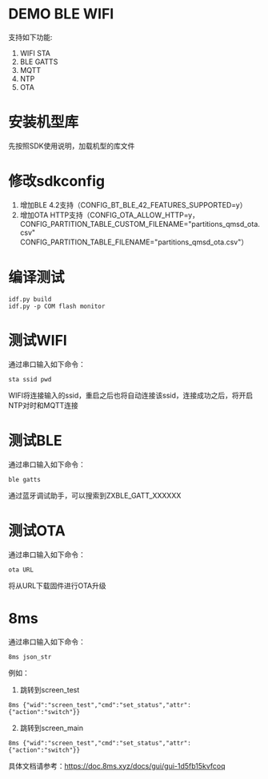 # DEMO BLE WIFI

支持如下功能:

1. WIFI STA
2. BLE GATTS
3. MQTT
4. NTP
4. OTA

# 安装机型库

先按照SDK使用说明，加载机型的库文件

# 修改sdkconfig

1. 增加BLE 4.2支持（CONFIG_BT_BLE_42_FEATURES_SUPPORTED=y）
2. 增加OTA HTTP支持（CONFIG_OTA_ALLOW_HTTP=y，CONFIG_PARTITION_TABLE_CUSTOM_FILENAME="partitions_qmsd_ota.csv"
CONFIG_PARTITION_TABLE_FILENAME="partitions_qmsd_ota.csv"）

# 编译测试

```
idf.py build
idf.py -p COM flash monitor
```

# 测试WIFI

通过串口输入如下命令：
```
sta ssid pwd
```

WIFI将连接输入的ssid，重启之后也将自动连接该ssid，连接成功之后，将开启NTP对时和MQTT连接

# 测试BLE

通过串口输入如下命令：
```
ble gatts
```

通过蓝牙调试助手，可以搜索到ZXBLE_GATT_XXXXXX

# 测试OTA

通过串口输入如下命令：
```
ota URL
```

将从URL下载固件进行OTA升级


# 8ms
通过串口输入如下命令：
```
8ms json_str
```

例如：
1. 跳转到screen_test

```
8ms {"wid":"screen_test","cmd":"set_status","attr":{"action":"switch"}}
```

2. 跳转到screen_main

```
8ms {"wid":"screen_test","cmd":"set_status","attr":{"action":"switch"}}
```

具体文档请参考：https://doc.8ms.xyz/docs/gui/gui-1d5fb15kvfcoq


